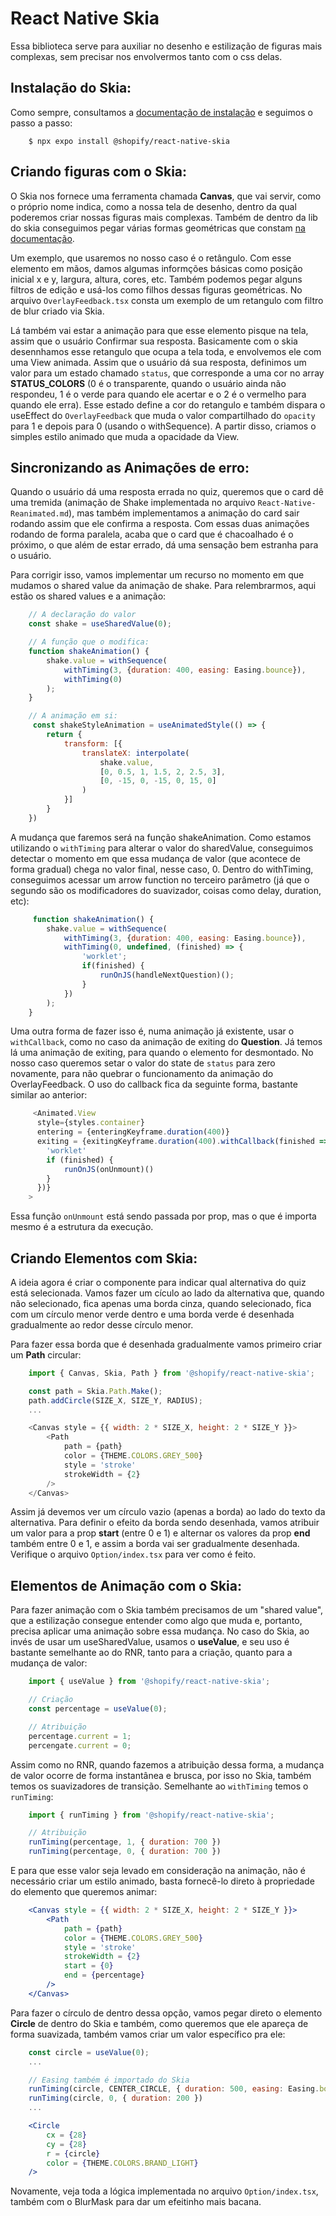 # React Native Skia
Essa biblioteca serve para auxiliar no desenho e estilização de figuras mais complexas, sem precisar nos envolvermos tanto com o css delas.

## Instalação do Skia:
Como sempre, consultamos a [documentação de instalação](https://docs.expo.dev/versions/latest/sdk/skia/) e seguimos o passo a passo: 

```shell
    $ npx expo install @shopify/react-native-skia
```

## Criando figuras com o Skia:
O Skia nos fornece uma ferramenta chamada **Canvas**, que vai servir, como o próprio nome indica, como a nossa tela de desenho, dentro da qual poderemos criar nossas figuras mais complexas. Também de dentro da lib do skia conseguimos pegar várias formas geométricas que constam [na documentação](https://shopify.github.io/react-native-skia/docs/getting-started/hello-world).

Um exemplo, que usaremos no nosso caso é o retângulo. Com esse elemento em mãos, damos algumas informções básicas como posição inicial x e y, largura, altura, cores, etc. Também podemos pegar alguns filtros de edição e usá-los como filhos dessas figuras geométricas. No arquivo `OverlayFeedback.tsx` consta um exemplo de um retangulo com filtro de blur criado via Skia. 

Lá também vai estar a animação para que esse elemento pisque na tela, assim que o usuário Confirmar sua resposta. Basicamente com o skia desennhamos esse retangulo que ocupa a tela toda, e envolvemos ele com uma View animada. Assim que o usuário dá sua resposta, definimos um valor para um estado chamado `status`, que corresponde a uma cor no array **STATUS_COLORS** (0 é o transparente, quando o usuário ainda não respondeu, 1 é o verde para quando ele acertar e o 2 é o vermelho para quando ele erra). Esse estado define a cor do retangulo e também dispara o useEffect do `OverlayFeedback` que muda o valor compartilhado do `opacity` para 1 e depois para 0 (usando o withSequence). A partir disso, criamos o simples estilo animado que muda a opacidade da View.

## Sincronizando as Animações de erro:
Quando o usuário dá uma resposta errada no quiz, queremos que o card dê uma tremida (animação de Shake implementada no arquivo `React-Native-Reanimated.md`), mas também implementamos a animação do card sair rodando assim que ele confirma a resposta. Com essas duas animações rodando de forma paralela, acaba que o card que é chacoalhado é o próximo, o que além de estar errado, dá uma sensação bem estranha para o usuário.

Para corrigir isso, vamos implementar um recurso no momento em que mudamos o shared value da animação de shake. Para relembrarmos, aqui estão os shared values e a animação:

```js
    // A declaração do valor
    const shake = useSharedValue(0);

    // A função que o modifica:
    function shakeAnimation() {
        shake.value = withSequence(
            withTiming(3, {duration: 400, easing: Easing.bounce}), 
            withTiming(0)
        );
    }

    // A animação em si:
     const shakeStyleAnimation = useAnimatedStyle(() => {
        return {
            transform: [{
                translateX: interpolate(
                    shake.value,
                    [0, 0.5, 1, 1.5, 2, 2.5, 3],
                    [0, -15, 0, -15, 0, 15, 0]
                )
            }]
        }
    })
```

A mudança que faremos será na função shakeAnimation. Como estamos utilizando o `withTiming` para alterar o valor do sharedValue, conseguimos detectar o momento em que essa mudança de valor (que acontece de forma gradual) chega no valor final, nesse caso, 0. Dentro do withTiming, conseguimos acessar um arrow function no terceiro parâmetro (já que o segundo são os modificadores do suavizador, coisas como delay, duration, etc):

```js
     function shakeAnimation() {
        shake.value = withSequence(
            withTiming(3, {duration: 400, easing: Easing.bounce}), 
            withTiming(0, undefined, (finished) => {
                'worklet';
                if(finished) {
                    runOnJS(handleNextQuestion)();
                }
            })
        );
    }
```

Uma outra forma de fazer isso é, numa animação já existente, usar o `withCallback`, como no caso da animação de exiting do **Question**. Já temos lá uma animação de exiting, para quando o elemento for desmontado. No nosso caso queremos setar o valor do state de `status` para zero novamente, para não quebrar o funcionamento da animação do OverlayFeedback. O uso do callback fica da seguinte forma, bastante similar ao anterior:

```js
     <Animated.View 
      style={styles.container}
      entering = {enteringKeyframe.duration(400)}  
      exiting = {exitingKeyframe.duration(400).withCallback(finished => {
        'worklet'
        if (finished) {
            runOnJS(onUnmount)()
        }
      })}
    >
```

Essa função `onUnmount` está sendo passada por prop, mas o que é importa mesmo é a estrutura da execução.

## Criando Elementos com Skia:
A ideia agora é criar o componente para indicar qual alternativa do quiz está selecionada. Vamos fazer um cículo ao lado da alternativa que, quando não selecionado, fica apenas uma borda cinza, quando selecionado, fica com um círculo menor verde dentro e uma borda verde é desenhada gradualmente ao redor desse círculo menor.

Para fazer essa borda que é desenhada gradualmente vamos primeiro criar um **Path** circular:

```js
    import { Canvas, Skia, Path } from '@shopify/react-native-skia';

    const path = Skia.Path.Make();
    path.addCircle(SIZE_X, SIZE_Y, RADIUS);
    ...

    <Canvas style = {{ width: 2 * SIZE_X, height: 2 * SIZE_Y }}>
        <Path
            path = {path}
            color = {THEME.COLORS.GREY_500}
            style = 'stroke'
            strokeWidth = {2}
        />
    </Canvas>
```

Assim já devemos ver um círculo vazio (apenas a borda) ao lado do texto da alternativa. Para definir o efeito da borda sendo desenhada, vamos atribuir um valor para a prop **start** (entre 0 e 1) e alternar os valores da prop **end** também entre 0 e 1, e assim a borda vai ser gradualmente desenhada. Verifique o arquivo `Option/index.tsx` para ver como é feito.

## Elementos de Animação com o Skia:
Para fazer animação com o Skia também precisamos de um "shared value", que a estilização consegue entender como algo que muda e, portanto, precisa aplicar uma animação sobre essa mudança. No caso do Skia, ao invés de usar um useSharedValue, usamos o **useValue**, e seu uso é bastante semelhante ao do RNR, tanto para a criação, quanto para a mudança de valor:

```js
    import { useValue } from '@shopify/react-native-skia';

    // Criação
    const percentage = useValue(0);

    // Atribuição
    percentage.current = 1;
    percengate.current = 0;
```

Assim como no RNR, quando fazemos a atribuição dessa forma, a mudança de valor ocorre de forma instantânea e brusca, por isso no Skia, também temos os suavizadores de transição. Semelhante ao `withTiming` temos o `runTiming`:

```js
    import { runTiming } from '@shopify/react-native-skia';

    // Atribuição
    runTiming(percentage, 1, { duration: 700 })
    runTiming(percentage, 0, { duration: 700 })
```

E para que esse valor seja levado em consideração na animação, não é necessário criar um estilo animado, basta fornecê-lo direto à propriedade do elemento que queremos animar:

```jsx
    <Canvas style = {{ width: 2 * SIZE_X, height: 2 * SIZE_Y }}>
        <Path
            path = {path}
            color = {THEME.COLORS.GREY_500}
            style = 'stroke'
            strokeWidth = {2}
            start = {0}
            end = {percentage}
        />
    </Canvas>
```

Para fazer o círculo de dentro dessa opção, vamos pegar direto o elemento **Circle** de dentro do Skia e também, como queremos que ele apareça de forma suavizada, também vamos criar um valor específico pra ele:

```jsx
    const circle = useValue(0);
    ...

    // Easing também é importado do Skia
    runTiming(circle, CENTER_CIRCLE, { duration: 500, easing: Easing.bounce })
    runTiming(circle, 0, { duration: 200 })
    ...

    <Circle
        cx = {28}
        cy = {28}
        r = {circle}
        color = {THEME.COLORS.BRAND_LIGHT}
    />
```

Novamente, veja toda a lógica implementada no arquivo `Option/index.tsx`, também com o BlurMask para dar um efeitinho mais bacana.